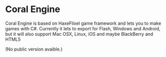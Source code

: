 Coral Engine
===========

Coral Engine is based on HaxeFlixel game framework and lets you to make games with C#. Currently it lets to export for Flash, Windows and Android, but it will also support Mac OSX, Linux, iOS and maybe BlackBerry and HTML5

(No public version avaible.)
